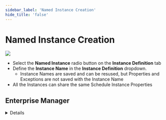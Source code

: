 ```yaml
---
sidebar_label: 'Named Instance Creation'
hide_title: 'false'
---
```


<head>
  <meta name="robots" content="noindex, nofollow" />
</head>

# Named Instance Creation

![](../static/imgadvanced/Schedule_Named_Instance_Adv_SM.png)

* Select the **Named Instance** radio button on the **Instance Definition** tab
* Define the **Instance Name** in the **Instance Definition** dropdown.
    * Instance Names are saved and can be resused, but Properties and Exceptions are not saved with the Instance Name
* All the Instances can share the same Schedule Instance Properties


## Enterprise Manager

<details>

#### Schedule Named Instances - Create Named Instances

* Select the **Named Instance** radio button on the **Instance Definition** tab

* Create or Select the Instance Name in the Instance Definition menu on the left
    * Instance Names are saved and can be resused, but Properties and Exceptions are not saved with the Instance Name
* Create all Schedule Instance Properties
    * Separate by fields instead of storing in a String separated by semicolons

![](../static/imgadvanced/NamedInstanceProperties.png)

</details>